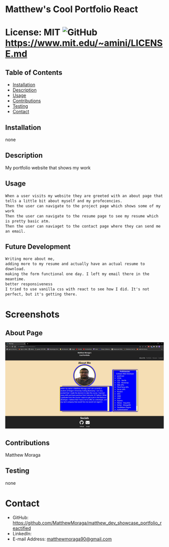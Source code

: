 
# Matthew's Cool Portfolio React
# License: MIT ![GitHub](https://img.shields.io/github/license/MatthewMoraga/README_Generator) https://www.mit.edu/~amini/LICENSE.md 

## Table of Contents
* [Installation](#installation)
* [Description](#description)
* [Usage](#usage)
* [Contributions](#contributions)
* [Testing](#testing)
* [Contact](#contact)

## Installation
none

## Description
My portfolio website that shows my work

## Usage
```
When a user visits my website they are greeted with an about page that tells a little bit about myself and my profecencies.
Then the user can navigate to the project page which shows some of my work
Then the user can navigate to the resume page to see my resume which is pretty basic atm.
Then the user can naviaget to the contact page where they can send me an email.
```

## Future Development
```
Writing more about me,
adding more to my resume and actually have an actual resume to download.
making the form functional one day. I left my email there in the meantime.
better responsiveness
I tried to use vanilla css with react to see how I did. It's not perfect, but it's getting there.
```

# Screenshots

## About Page
![](assets\portfolio_about_page.jpg)

## Contributions
Matthew Moraga

## Testing
none


# Contact
* GitHub: https://github.com/MatthewMoraga/matthew_dev_showcase_portfolio_reactified
* LinkedIn: 
* E-mail Address: matthewmoraga90@gmail.com
